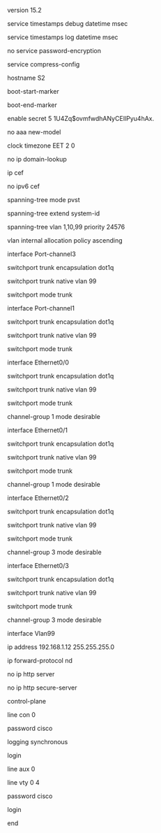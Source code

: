 version 15.2

service timestamps debug datetime msec

service timestamps log datetime msec

no service password-encryption

service compress-config

hostname S2

boot-start-marker

boot-end-marker

enable secret 5 $1$U4Zq$ovmfwdhANyCEIlPyu4hAx.

no aaa new-model

clock timezone EET 2 0

no ip domain-lookup

ip cef

no ipv6 cef

spanning-tree mode pvst

spanning-tree extend system-id

spanning-tree vlan 1,10,99 priority 24576

vlan internal allocation policy ascending

interface Port-channel3

switchport trunk encapsulation dot1q

switchport trunk native vlan 99

switchport mode trunk

interface Port-channel1

switchport trunk encapsulation dot1q

switchport trunk native vlan 99

switchport mode trunk

interface Ethernet0/0

switchport trunk encapsulation dot1q

switchport trunk native vlan 99

switchport mode trunk

channel-group 1 mode desirable

interface Ethernet0/1

switchport trunk encapsulation dot1q

switchport trunk native vlan 99

switchport mode trunk

channel-group 1 mode desirable

interface Ethernet0/2

switchport trunk encapsulation dot1q

switchport trunk native vlan 99

switchport mode trunk

channel-group 3 mode desirable

interface Ethernet0/3

switchport trunk encapsulation dot1q

switchport trunk native vlan 99

switchport mode trunk

channel-group 3 mode desirable

interface Vlan99

ip address 192.168.1.12 255.255.255.0

ip forward-protocol nd

no ip http server

no ip http secure-server

control-plane

line con 0

password cisco

logging synchronous

login

line aux 0

line vty 0 4

password cisco

login

end
